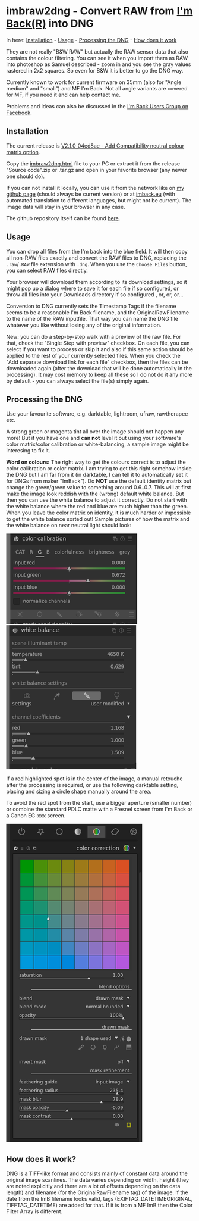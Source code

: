 # imbraw2dng - Convert RAW from [I'm Back(R)](https://imback.eu) into DNG

In here: [Installation](#installation) - [Usage](#usage) - [Processing the DNG](#processing-the-dng) - [How does it work](#how-does-it-work)

They are not really "B&W RAW" but actually the RAW sensor data that also contains the colour filtering. You can see it when you import them as RAW into photoshop as Samuel described - zoom in and you see the gray values rastered in 2x2 squares. So even for B&W it is better to go the DNG way.

Currently known to work for current firmware on 35mm (also for "Angle medium" and "small") and MF I'm Back. Not all angle variants are covered for MF, if you need it and can help contact me.

Problems and ideas can also be discussed in the [I'm Back Users Group on Facebook](https://www.facebook.com/groups/1212628099691211).

## Installation

The current release is [V2.1.0_04ed8ae - Add Compatibility neutral colour matrix option](https://github.com/shyrodgau/imbraw2dng/releases/tag/V2.1.0_04ed8ae).

Copy the [imbraw2dng.html](https://github.com/shyrodgau/imbraw2dng/raw/master/imbraw2dng.html) file to your PC or extract it from the release "Source code".zip or .tar.gz and open in your favorite browser (any newer one should do).

If you can not install it locally, you can use it from the network like on [my github page](https://shyrodgau.github.io/imbraw2dng/imbraw2dng.html) (should always be current version) or at [imback.eu](https://imback.eu/home/im-back-raw-dng-converter-ib35/) (with automated translation to different languages, but might not be current). The image data will stay in your browser in any case.

The github repository itself can be found [here](https://github.com/shyrodgau/imbraw2dng).

## Usage

You can drop all files from the I'm back into the blue field. It will then copy all non-RAW files exactly and convert the RAW files to DNG, replacing the `.raw`/`.RAW` file extension with `.dng`. When you use the `Choose Files` button, you can select RAW files directly. 

Your browser will download them according to its download settings, so it might pop up a dialog where to save it for each file if so configured, or throw all files into your Downloads directory if so configured , or, or, or...

Conversion to DNG currently sets the Timestamp Tags if the filename seems to be a reasonable I'm Back filename, and the OriginalRawFilename to the name of the RAW inputfile. That way you can name the DNG file whatever you like without losing any of the original information.

New: you can do a step-by-step walk with a preview of the raw file. For that, check the "Single Step with preview" checkbox. On each file, you can select if you want to process or skip it and also if this same action should be applied to the rest of your currently selected files. When you check the "Add separate download link for each file" checkbox, then the files can be downloaded again (after the download that will be done automatically in the processing). It may cost memory to keep all these so I do not do it any more by default - you can always select the file(s) simply again.

## Processing the DNG

Use your favourite software, e.g. darktable, lightroom, ufraw, rawtherapee etc.

A strong green or magenta tint all over the image should not happen any more! But if you have one and **can not** level it out using your software's color matrix/color calibration or white-balancing, a sample image might be interesing to fix it.

**Word on colours:** The right way to get the colours correct is to adjust the color calibration or color matrix. I am trying to get this right somehow inside the DNG but I am far from it (in darktable, I can tell it to automatically set it for DNGs from maker "ImBack"). Do **NOT** use the default identity matrix but change the green/green value to something around 0.6..0.7. This will at first make the image look reddish with the (wrong) default white balance. But then you can use the white balance to adjust it correctly. Do not start with the white balance where the red and blue are much higher than the green. When you leave the color matrix on identity, it is much harder or impossible to get the white balance sorted out! Sample pictures of how the matrix and the white balance on near neutral light should look:

![darktable sample color matrix green](https://github.com/shyrodgau/imbraw2dng/blob/master/helpstuff/darktable_color_calib_ok.png?raw=true "darktable sample color matrix green") 
![darktable sample neutral white balance](https://github.com/shyrodgau/imbraw2dng/blob/master/helpstuff/darktable_neutral_white_balance.png?raw=true "darktable sample neutral white balance")

If a red highlighted spot is in the center of the image, a manual retouche after the processing is required, or use the following darktable setting, placing and sizing a circle shape manually around the area.

To avoid the red spot from the start, use a bigger aperture (smaller number) or combine the standard PDLC matte with a Fresnel screen from I'm Back or a Canon EG-xxx screen.

![darktable sample agains red circle](https://github.com/shyrodgau/imbraw2dng/blob/master/helpstuff/darktable_redcircle.png?raw=true "darktable sample agains red circle")

## How does it work?

DNG is a TIFF-like format and consists mainly of constant data around the original image scanlines. The data varies depending on width, height (they are noted explicitly and there are a lot of offsets depending on the data length) and filename (for the OriginalRawFilename tag) of the image. If the date from the ImB filename looks valid, tags (EXIFTAG_DATETIMEORIGINAL, TIFFTAG_DATETIME) are added for that. If it is from a MF ImB then the Color Filter Array is different.
